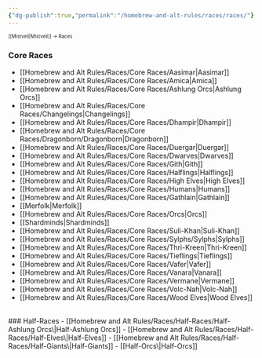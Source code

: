```yaml
---
{"dg-publish":true,"permalink":"/homebrew-and-alt-rules/races/races/"}
---
```


<sup><sup>[[Mistveil\|Mistveil]] → Races</sup></sup>
### Core Races
- [[Homebrew and Alt Rules/Races/Core Races/Aasimar\|Aasimar]]
- [[Homebrew and Alt Rules/Races/Core Races/Amica\|Amica]]
- [[Homebrew and Alt Rules/Races/Core Races/Ashlung Orcs\|Ashlung Orcs]]
- [[Homebrew and Alt Rules/Races/Core Races/Changelings\|Changelings]]
- [[Homebrew and Alt Rules/Races/Core Races/Dhampir\|Dhampir]]
- [[Homebrew and Alt Rules/Races/Core Races/Dragonborn/Dragonborn\|Dragonborn]]
- [[Homebrew and Alt Rules/Races/Core Races/Duergar\|Duergar]]
- [[Homebrew and Alt Rules/Races/Core Races/Dwarves\|Dwarves]]
- [[Homebrew and Alt Rules/Races/Core Races/Gith\|Gith]]
- [[Homebrew and Alt Rules/Races/Core Races/Halflings\|Halflings]]
- [[Homebrew and Alt Rules/Races/Core Races/High Elves\|High Elves]]
- [[Homebrew and Alt Rules/Races/Core Races/Humans\|Humans]]
- [[Homebrew and Alt Rules/Races/Core Races/Gathlain\|Gathlain]]
- [[Merfolk\|Merfolk]]
- [[Homebrew and Alt Rules/Races/Core Races/Orcs\|Orcs]]
- [[Shardminds\|Shardminds]]
- [[Homebrew and Alt Rules/Races/Core Races/Suli-Khan\|Suli-Khan]]
- [[Homebrew and Alt Rules/Races/Core Races/Sylphs/Sylphs\|Sylphs]]
- [[Homebrew and Alt Rules/Races/Core Races/Thri-Kreen\|Thri-Kreen]]
- [[Homebrew and Alt Rules/Races/Core Races/Tieflings\|Tieflings]]
- [[Homebrew and Alt Rules/Races/Core Races/Vafer\|Vafer]]
- [[Homebrew and Alt Rules/Races/Core Races/Vanara\|Vanara]]
- [[Homebrew and Alt Rules/Races/Core Races/Vermane\|Vermane]]
- [[Homebrew and Alt Rules/Races/Core Races/Volc-Nah\|Volc-Nah]]
- [[Homebrew and Alt Rules/Races/Core Races/Wood Elves\|Wood Elves]]
<br>
### Half-Races
- [[Homebrew and Alt Rules/Races/Half-Races/Half-Ashlung Orcs\|Half-Ashlung Orcs]]
- [[Homebrew and Alt Rules/Races/Half-Races/Half-Elves\|Half-Elves]]
- [[Homebrew and Alt Rules/Races/Half-Races/Half-Giants\|Half-Giants]]
- [[Half-Orcs\|Half-Orcs]]